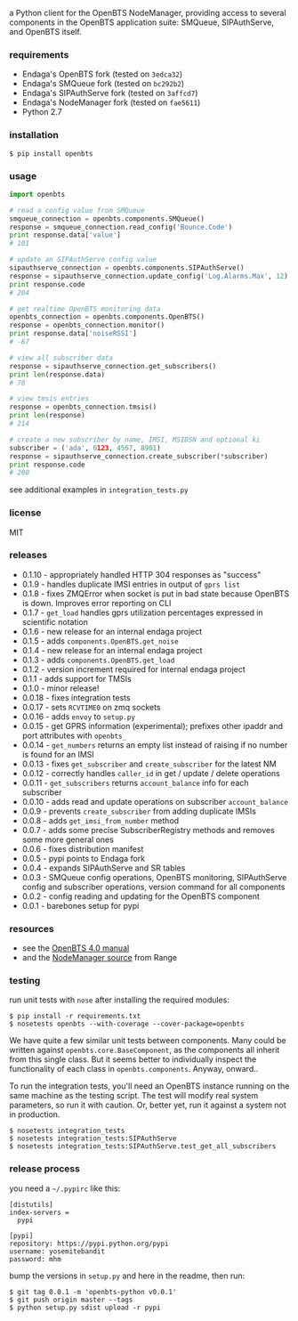 a Python client for the OpenBTS NodeManager,
providing access to several components in the OpenBTS application suite:
SMQueue, SIPAuthServe, and OpenBTS itself.


### requirements
* Endaga's OpenBTS fork (tested on `3edca32`)
* Endaga's SMQueue fork (tested on `bc292b2`)
* Endaga's SIPAuthServe fork (tested on `3affcd7`)
* Endaga's NodeManager fork (tested on `fae5611`)
* Python 2.7


### installation

```shell
$ pip install openbts
```


### usage

```python
import openbts

# read a config value from SMQueue
smqueue_connection = openbts.components.SMQueue()
response = smqueue_connection.read_config('Bounce.Code')
print response.data['value']
# 101

# update an SIPAuthServe config value
sipauthserve_connection = openbts.components.SIPAuthServe()
response = sipauthserve_connection.update_config('Log.Alarms.Max', 12)
print response.code
# 204

# get realtime OpenBTS monitoring data
openbts_connection = openbts.components.OpenBTS()
response = openbts_connection.monitor()
print response.data['noiseRSSI']
# -67

# view all subscriber data
response = sipauthserve_connection.get_subscribers()
print len(response.data)
# 78

# view tmsis entries
response = openbts_connection.tmsis()
print len(response)
# 214

# create a new subscriber by name, IMSI, MSIDSN and optional ki
subscriber = ('ada', 0123, 4567, 8901)
response = sipauthserve_connection.create_subscriber(*subscriber)
print response.code
# 200
```

see additional examples in `integration_tests.py`


### license
MIT


### releases
* 0.1.10 - appropriately handled HTTP 304 responses as "success"
* 0.1.9 - handles duplicate IMSI entries in output of `gprs list`
* 0.1.8 - fixes ZMQError when socket is put in bad state because OpenBTS is down.  Improves error reporting on CLI
* 0.1.7 - `get_load` handles gprs utilization percentages expressed in scientific notation
* 0.1.6 - new release for an internal endaga project
* 0.1.5 - adds `components.OpenBTS.get_noise`
* 0.1.4 - new release for an internal endaga project
* 0.1.3 - adds `components.OpenBTS.get_load`
* 0.1.2 - version increment required for internal endaga project
* 0.1.1 - adds support for TMSIs
* 0.1.0 - minor release!
* 0.0.18 - fixes integration tests
* 0.0.17 - sets `RCVTIME0` on zmq sockets
* 0.0.16 - adds `envoy` to `setup.py`
* 0.0.15 - get GPRS information (experimental); prefixes other ipaddr and port attributes with `openbts_`
* 0.0.14 - `get_numbers` returns an empty list instead of raising if no number is found for an IMSI
* 0.0.13 - fixes `get_subscriber` and `create_subscriber` for the latest NM
* 0.0.12 - correctly handles `caller_id` in get / update / delete operations
* 0.0.11 - `get_subscribers` returns `account_balance` info for each subscriber
* 0.0.10 - adds read and update operations on subscriber `account_balance`
* 0.0.9 - prevents `create_subscriber` from adding duplicate IMSIs
* 0.0.8 - adds `get_imsi_from_number` method
* 0.0.7 - adds some precise SubscriberRegistry methods and removes some more general ones
* 0.0.6 - fixes distribution manifest
* 0.0.5 - pypi points to Endaga fork
* 0.0.4 - expands SIPAuthServe and SR tables
* 0.0.3 - SMQueue config operations, OpenBTS monitoring, SIPAuthServe config and subscriber operations, version command for all components
* 0.0.2 - config reading and updating for the OpenBTS component
* 0.0.1 - barebones setup for pypi


### resources
* see the [OpenBTS 4.0 manual](http://openbts.org/site/wp-content/uploads/2014/07/OpenBTS-4.0-Manual.pdf)
* and the [NodeManager source](https://github.com/RangeNetworks/NodeManager) from Range


### testing
run unit tests with `nose` after installing the required modules:

```shell
$ pip install -r requirements.txt
$ nosetests openbts --with-coverage --cover-package=openbts
```

We have quite a few similar unit tests between components.
Many could be written against `openbts.core.BaseComponent`, as the components
all inherit from this single class.  But it seems better to individually
inspect the functionality of each class in `openbts.components`. Anyway,
onward..

To run the integration tests, you'll need an OpenBTS instance running on the
same machine as the testing script.  The test will modify real system
parameters, so run it with caution.  Or, better yet, run it against a system
not in production.

```shell
$ nosetests integration_tests
$ nosetests integration_tests:SIPAuthServe
$ nosetests integration_tests:SIPAuthServe.test_get_all_subscribers
```


### release process
you need a `~/.pypirc` like this:

```
[distutils]
index-servers =
  pypi

[pypi]
repository: https://pypi.python.org/pypi
username: yosemitebandit
password: mhm
```

bump the versions in `setup.py` and here in the readme, then run:

```shell
$ git tag 0.0.1 -m 'openbts-python v0.0.1'
$ git push origin master --tags
$ python setup.py sdist upload -r pypi
```
